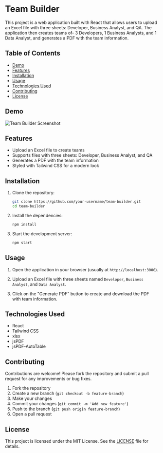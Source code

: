 # Team Builder

This project is a web application built with React that allows users to upload an Excel file with three sheets: Developer, Business Analyst, and QA. The application then creates teams of-
3 Developers, 1 Business Analysts, and 1 Data Analyst, and generates a PDF with the team information.

## Table of Contents

- [Demo](#demo)
- [Features](#features)
- [Installation](#installation)
- [Usage](#usage)
- [Technologies Used](#technologies-used)
- [Contributing](#contributing)
- [License](#license)

## Demo

![Team Builder Screenshot](screenshot.png)

## Features

- Upload an Excel file to create teams
- Supports files with three sheets: Developer, Business Analyst, and QA
- Generates a PDF with the team information
- Styled with Tailwind CSS for a modern look

## Installation

1. Clone the repository:

    ```bash
    git clone https://github.com/your-username/team-builder.git
    cd team-builder
    ```

2. Install the dependencies:

    ```bash
    npm install
    ```

3. Start the development server:

    ```bash
    npm start
    ```

## Usage

1. Open the application in your browser (usually at `http://localhost:3000`).

2. Upload an Excel file with three sheets named `Developer`, `Business Analyst`, and `Data Analyst`.

3. Click on the "Generate PDF" button to create and download the PDF with team information.

## Technologies Used

- React
- Tailwind CSS
- xlsx
- jsPDF
- jsPDF-AutoTable

## Contributing

Contributions are welcome! Please fork the repository and submit a pull request for any improvements or bug fixes.

1. Fork the repository
2. Create a new branch (`git checkout -b feature-branch`)
3. Make your changes
4. Commit your changes (`git commit -m 'Add new feature'`)
5. Push to the branch (`git push origin feature-branch`)
6. Open a pull request

## License

This project is licensed under the MIT License. See the [LICENSE](LICENSE) file for details.

